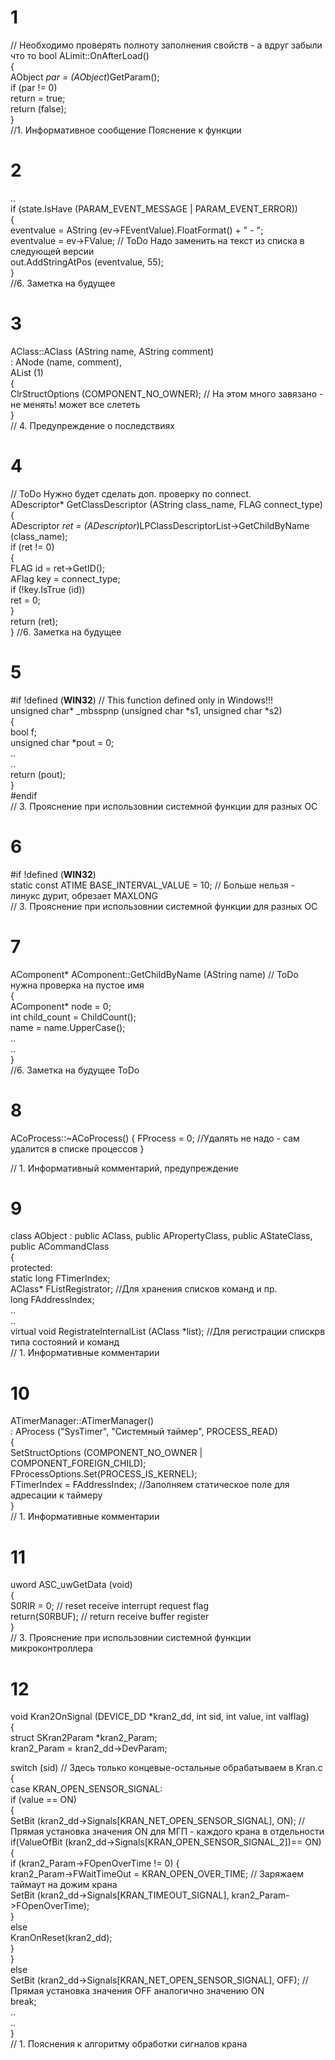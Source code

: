 # 1
// Необходимо проверять полноту заполнения свойств - а вдруг забыли что то 
bool    ALimit::OnAfterLoad()      
{  
    AObject  *par = (AObject*)GetParam();  
    if (par != 0)  
        return = true;  
    return (false);  
}   
//1. Информативное сообщение Пояснение к функции  

# 2
..  
    if (state.IsHave (PARAM_EVENT_MESSAGE | PARAM_EVENT_ERROR))  
    {  
        eventvalue = AString (ev->FEventValue).FloatFormat() +  " - ";  
        eventvalue = ev->FValue;            // ToDo Надо заменить на текст из списка в следующей версии  
        out.AddStringAtPos (eventvalue, 55);  
    }  
//6. Заметка на будущее  

# 3
AClass::AClass (AString name, AString comment)  
      : ANode (name, comment),  
        AList (1)  
{  
    ClrStructOptions (COMPONENT_NO_OWNER);    // На этом много завязано - не менять! может все слететь  
}  
// 4. Предупреждение о последствиях  

# 4
// ToDo   Нужно будет сделать доп. проверку по connect.  
ADescriptor*    GetClassDescriptor (AString class_name, FLAG connect_type)  
{  
    ADescriptor *ret = (ADescriptor*)LPClassDescriptorList->GetChildByName (class_name);  
    if (ret != 0)  
    {  
        FLAG    id = ret->GetID();  
        AFlag   key = connect_type;  
        if (!key.IsTrue (id))  
            ret = 0;  
    }  
    return (ret);  
} 
//6. Заметка на будущее

# 5
#if !defined (__WIN32__) // This function defined only in Windows!!!    
unsigned char* _mbsspnp (unsigned char *s1, unsigned char *s2)   
{   
	bool	f;   
	unsigned char *pout = 0;   
..   
..   
 return (pout);   
}   
#endif     
// 3. Прояснение при использовнии системной функции для разных ОС  

# 6  
#if !defined (__WIN32__)  
static const ATIME   BASE_INTERVAL_VALUE = 10;  // Больше нельзя - линукс дурит, обрезает MAXLONG   
// 3. Прояснение при использовнии системной функции для разных ОС  

# 7
AComponent*	AComponent::GetChildByName (AString name)   // ToDo нужна проверка на пустое имя   
{   
    AComponent* node = 0;  
    int         child_count = ChildCount();   
    name = name.UpperCase();   
    ..   
    ..   
}   
//6. Заметка на будущее ToDo

# 8
ACoProcess::~ACoProcess()
{
    FProcess = 0;    //Удалять не надо - сам удалится в списке процессов
}

// 1. Информативный комментарий, предупреждение

# 9
class   AObject : public AClass, public APropertyClass, public AStateClass, public ACommandClass  
{  
protected:  
    static  long    FTimerIndex;  
    AClass*     FListRegistrator;   //Для хранения списков команд и пр.  
    long        FAddressIndex;  
..  
..  
    virtual void        RegistrateInternalList (AClass *list);   //Для регистрации спискрв типа состояний и команд  
// 1. Информативные комментарии

# 10
ATimerManager::ATimerManager()  
             : AProcess ("SysTimer", "Системный таймер", PROCESS_READ)  
{  
    SetStructOptions (COMPONENT_NO_OWNER | COMPONENT_FOREIGN_CHILD);  
    FProcessOptions.Set(PROCESS_IS_KERNEL);  
    FTimerIndex = FAddressIndex;      //Заполняем статическое поле для адресации к таймеру  
}  
// 1. Информативные комментарии


# 11
uword ASC_uwGetData (void)  
{  
    S0RIR = 0;             // reset receive interrupt request flag  
    return(S0RBUF);        // return receive buffer register  
}   
// 3. Прояснение при использовнии системной функции микроконтроллера

# 12
void Kran2OnSignal (DEVICE_DD *kran2_dd, int sid, int value, int valflag)  
{  
   struct SKran2Param  *kran2_Param;   
   kran2_Param = kran2_dd->DevParam;  
  
   switch (sid)		//  Здесь только концевые-остальные обрабатываем в Kran.c  
   {  
     case KRAN_OPEN_SENSOR_SIGNAL:  
      if (value == ON)  
	  {  
	    SetBit (kran2_dd->Signals[KRAN_NET_OPEN_SENSOR_SIGNAL], ON);  // Прямая установка значения ON для МГП - каждого крана в отдельности  
	        if(ValueOfBit (kran2_dd->Signals[KRAN_OPEN_SENSOR_SIGNAL_2])== ON)  		
	        {	 
            	    if (kran2_Param->FOpenOverTime != 0) {  
                	kran2_Param->FWaitTimeOut = KRAN_OPEN_OVER_TIME;   // Заряжаем таймаут на дожим крана  
                	SetBit (kran2_dd->Signals[KRAN_TIMEOUT_SIGNAL], kran2_Param->FOpenOverTime);  
            	     }  
            	     else  
                	KranOnReset(kran2_dd);	        
 			}  
          }  
	  else		  
	    SetBit (kran2_dd->Signals[KRAN_NET_OPEN_SENSOR_SIGNAL],  OFF); // Прямая установка значения OFF аналогично значению ON  		
	 break;  
..  
..  
}  
// 1. Пояснения к алгоритму обработки сигналов крана  





